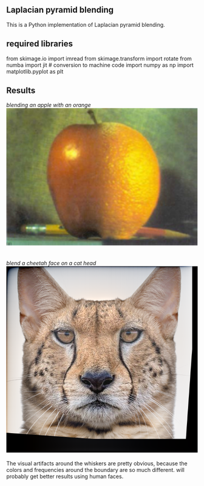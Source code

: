 ## Laplacian pyramid blending
This is a Python implementation of Laplacian pyramid blending.
## required libraries
from skimage.io import imread
from skimage.transform import rotate
from numba import jit # conversion to machine code
import numpy as np
import matplotlib.pyplot as plt
## Results
*blending an apple with an orange*  
![](https://github.com/Sam-gege/laplacian-pyramid-blending-from-scratch/blob/main/results/apple_orange.png)
<br /><br /><br />
*blend a cheetah face on a cat head*  
![](https://github.com/Sam-gege/laplacian-pyramid-blending-from-scratch/blob/main/results/cheetah_cat.png)
<br /><br />
The visual artifacts around the whiskers are pretty obvious, because the colors and frequencies around the boundary are so much different. 
will probably get better results using human faces.
